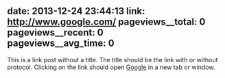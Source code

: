 date: 2013-12-24 23:44:13
link: http://www.google.com/
pageviews__total: 0  
pageviews__recent: 0  
pageviews__avg_time: 0
---

This is a link post without a title. The title should be the link with or without protocol. Clicking on the link should open [Google](http://www.google.com/) in a new tab or window.

